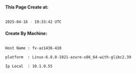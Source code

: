 
   
#### This Page Create at:

```bash

2025-04-16 - 19:33:42 UTC

```

#### Create By Machine:

```bash

Host Name : fv-az1436-410

platform  : Linux-6.8.0-1021-azure-x86_64-with-glibc2.39

Ip Local  : 10.1.0.55

```

